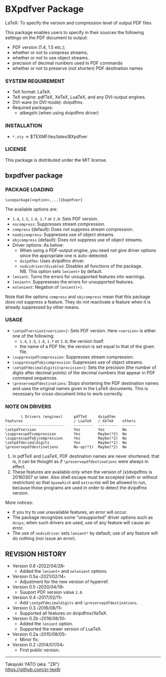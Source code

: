 BXpdfver Package
================

LaTeX: To specify the version and compression level of output PDF files

This package enables users to specify in their sources the following
settings on the PDF document to output:

  * PDF version (1.4, 1.5 etc.);
  * whether or not to compress streams;
  * whether or not to use object streams.
  * precision of decimal numbers used in PDF commands
  * whether or not to preserve (not shorten) PDF destination names

### SYSTEM REQUIREMENT

  * TeX format: LaTeX.
  * TeX engine: pdfTeX, XeTeX, LuaTeX, and any DVI-output engines.
  * DVI-ware (in DVI mode): dvipdfmx.
  * Required packages:
      - atbegshi (when using dvipdfmx driver)

### INSTALLATION

  - `*.sty` → $TEXMF/tex/latex/BXpdfver

### LICENSE

This package is distributed under the MIT license.


bxpdfver package
----------------

### PACKAGE LOADING

    \usepackage[<option>,...]{bxpdfver}

The available options are:

  * `1.4`, `1.5`, `1.6`, `1.7` or `2.0`: Sets PDF version.
  * `nocompress`: Suppresses stream compression.
  * `compress` (default): Does not suppress stream compression.
  * `noobjcompress`: Suppresses use of object streams.
  * `objcompress` (default): Does not suppress use of object streams.
  * Driver options: As below:
      + When using a PDF-output engine, you need not give driver options
        since the appropriate one is auto-detected.
      + `dvipdfmx`: Uses dvipdfmx driver.
      + `nodvidriver`/`disabled`: Disables all functions of the package.  
        NB. This option sets `lenient+` by default.
  * `lenient`: Turns the errors for unsupported features into warnings.
  * `lenient+`: Suppreseses the errors for unsupported features.
  * `nolenient`: Negation of `lenient(+)`.

Note that the options `compress` and `objcompress` mean that this
package *does not suppress* a feature. They do not reactivate a feature
when it is already suppressed by other means.

### USAGE

  * `\setpdfversion{<version>}`: Sets PDF version.
    Here `<version>` is either one of the following:
      + `1.4`, `1.5`, `1.6`, `1.7` or `2.0`; the version itself.
      + the name of a PDF file; the version is set equal to that of
        the given file.
  * `\suppresspdfcompression`: Suppresses stream compression.
  * `\suppresspdfobjcompression`: Suppresses use of object streams.
  * `\setpdfdecimaldigits{<precision>}`: Sets the precision (the number
    of digits after decimal points) of the decimal numbers that appear
    in PDF command sequences.
  * `\preservepdfdestinations`: Stops shortening the PDF destination
    names and uses the original names given in the LaTeX documents. This
    is necessary for cross-document links to work correctly.

### NOTE ON DRIVERS

           \ Drivers (engines)     pdfTeX     dvipdfmx
    Features                       / LuaTeX   / XeTeX    others
    ---------------------------    ---------  ---------  ------
    \setpdfversion                 Yes        Yes        No
    \suppresspdfcompression        Yes        Maybe(*2)  No
    \suppresspdfobjcompression     Yes        Maybe(*2)  No
    \setpdfdecimaldigits           Yes        Maybe(*2)  No
    \preservepdfdestinations       No-op(*1)  Maybe(*2)  No

 1. In pdfTeX and LuaTeX, PDF destination names are never shortened;
    that is, it can be thought as if `\preservepdfdestinations` were
    always in effect.
 2. These features are available only when the version of (x)dvipdfmx
    is 20160307 or later. Also shell escape must be accepted (with or
    without restriction) so that `kpsewhich` and `extractbb` will be
    allowed to run, because those programs are used in order to detect
    the dvipdfmx version.

More notices:

  * If you try to use unavailable features, an error will occur.
  * The package recognizes some “unsupported” driver options such as
    `dvips`; when such drivers are used, use of any feature will cause
    an error.
  * The use of `nodvidriver` sets `lenient*` by default; use of any
    feature will do nothing (nor issue an error).


REVISION HISTORY
----------------

  * Version 0.6  ‹2022/04/28›
      - Added the `lenient+` and `nolenient` options.
  * Version 0.5a ‹2021/02/14›
      - Adjustment for the new version of hyperref.
  * Version 0.5  ‹2020/04/19›
      - Suuport PDF version value `2.0`.
  * Version 0.4  ‹2017/02/11›
      - Add `\setpdfdecimaldigits` and `\preservepdfdestinations`.
  * Version 0.3  ‹2016/08/11›
      - Supported all features on dvipdfmx/XeTeX.
  * Version 0.2b ‹2016/08/10›
      - Added the `lenient` option.
      - Supported the newer version of LuaTeX.
  * Version 0.2a ‹2015/08/05›
      - Minor fix.
  * Version 0.2  ‹2014/07/04›
      - First public version.

--------------------
Takayuki YATO (aka. "ZR")  
https://github.com/zr-tex8r

